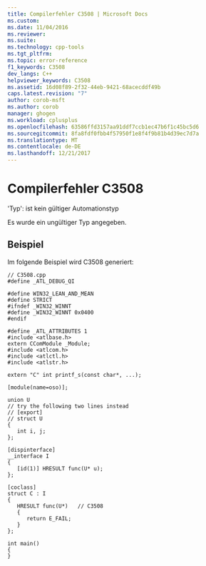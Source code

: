 ```yaml
---
title: Compilerfehler C3508 | Microsoft Docs
ms.custom: 
ms.date: 11/04/2016
ms.reviewer: 
ms.suite: 
ms.technology: cpp-tools
ms.tgt_pltfrm: 
ms.topic: error-reference
f1_keywords: C3508
dev_langs: C++
helpviewer_keywords: C3508
ms.assetid: 16d08f89-2f32-44eb-9421-68acecddf49b
caps.latest.revision: "7"
author: corob-msft
ms.author: corob
manager: ghogen
ms.workload: cplusplus
ms.openlocfilehash: 63586ffd3157aa91ddf7ccb1ec47b6f1c45bc5d6
ms.sourcegitcommit: 8fa8fdf0fbb4f57950f1e8f4f9b81b4d39ec7d7a
ms.translationtype: MT
ms.contentlocale: de-DE
ms.lasthandoff: 12/21/2017
---
```

# <a name="compiler-error-c3508"></a>Compilerfehler C3508
'Typ': ist kein gültiger Automationstyp  
  
 Es wurde ein ungültiger Typ angegeben.  
  
## <a name="example"></a>Beispiel  
 Im folgende Beispiel wird C3508 generiert:  
  
```  
// C3508.cpp  
#define _ATL_DEBUG_QI  
  
#define WIN32_LEAN_AND_MEAN  
#define STRICT  
#ifndef _WIN32_WINNT  
#define _WIN32_WINNT 0x0400  
#endif  
  
#define _ATL_ATTRIBUTES 1  
#include <atlbase.h>  
extern CComModule _Module;  
#include <atlcom.h>  
#include <atlctl.h>  
#include <atlstr.h>  
  
extern "C" int printf_s(const char*, ...);  
  
[module(name=oso)];  
  
union U  
// try the following two lines instead  
// [export]  
// struct U  
{  
   int i, j;  
};  
  
[dispinterface]  
__interface I  
{  
   [id(1)] HRESULT func(U* u);  
};  
  
[coclass]  
struct C : I  
{  
   HRESULT func(U*)   // C3508  
   {  
      return E_FAIL;  
   }  
};  
  
int main()  
{  
}  
```